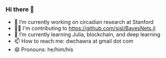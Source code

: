 ### Hi there 👋

- 🔭 I’m currently working on circadian research at Stanford
- 👨‍💻 I'm contributing to https://github.com/sisl/BayesNets.jl
- 🌱 I’m currently learning Julia, blockchain, and deep learning
- 📫 How to reach me: dwchawra at gmail dot com
- 😄 Pronouns: he/him/his
